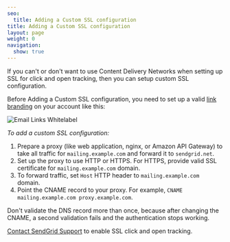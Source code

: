 ```yaml
---
seo:
  title: Adding a Custom SSL configuration
title: Adding a Custom SSL configuration
layout: page
weight: 0
navigation:
  show: true
---
```


If you can't or don't want to use Content Delivery Networks when setting up SSL for click and open tracking, then you can setup custom SSL configuration.

Before Adding a Custom SSL configuration, you need to set up a valid [link branding](https://sendgrid.com/docs/User_Guide/Settings/Sender_authentication/How_to_set_up_link_branding.html) on your account like this:

![Email Links Whitelabel]({{root_url}}/images/email_link_whitelabel.png)

*To add a custom SSL configuration:*

1. Prepare a proxy (like web application, nginx, or Amazon API Gateway) to take all traffic for `mailing.example.com` and forward it to `sendgrid.net`.
1. Set up the proxy to use HTTP or HTTPS. For HTTPS, provide valid SSL certificate for `mailing.example.com` domain.
1. To forward traffic, set `Host` HTTP header to `mailing.example.com` domain.
1. Point the CNAME record to your proxy. For example, `CNAME mailing.example.com proxy.example.com`.

<call-out type="warning">
Don't validate the DNS record more than once, because after changing the CNAME, a second validation fails and the authentication stops working.
</call-out>

[Contact SendGrid Support](https://support.sendgrid.com/hc/en-us) to enable SSL click and open tracking.

